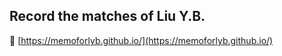 ## Record the matches of Liu Y.B.
​:link: [https://memoforlyb.github.io/](https://memoforlyb.github.io/)
